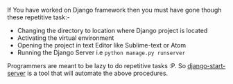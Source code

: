 If You have worked on Django framework then you must have gone though these repetitive task:-
  - Changing the directory to location where Django project is located
  - Activating the virtual environment
  - Opening the project in text Editor like Sublime-text or Atom
  - Running the Django Server i.e `python manage.py runserver`
 
Programmers are meant to be lazy to do repetitive tasks :P. So [django-start-server](https://github.com/theparadoxer02/library/blob/master/shell-scripts/django-start-server.sh)
is a tool that will automate the above procedures.
